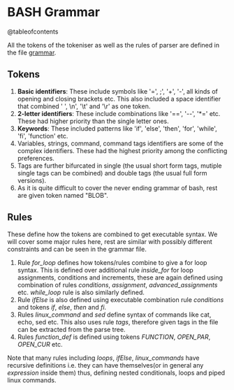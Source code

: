 # BASH Grammar
@tableofcontents

All the tokens of the tokeniser as well as the rules of parser are defined in the file [grammar](https://github.com/gurnoor6/Bash-De-Bug/blob/master/utils/parser/bashGrammar.g4). 

## Tokens

1. **Basic identifiers**: These include symbols like '=', ;', '+', '-', all kinds of opening and closing brackets etc. This also included a space identifier that combined ' ', \n', '\t' and '\r' as one token. 
2. **2-letter identifiers**: These include combinations like '==', '--', '*=' etc. These had higher priority than the single letter ones.
3. **Keywords**: These included patterns like 'if', 'else', 'then', 'for', 'while', 'fi', 'function' etc.
4. Variables, strings, command, command tags identifiers are some of the complex identifiers. These had the highest priority among the conflicting preferences.
5. Tags are further bifurcated in single (the usual short form tags, mutiple single tags can be combined) and double tags (the usual full form versions).
6. As it is quite difficult to cover the never ending grammar of bash, rest are given token named "BLOB".

## Rules
These define how the tokens are combined to get executable syntax. We will cover some major rules here, rest are similar with possibly different constraints and can be seen in the grammar file.

1. Rule *for_loop* defines how tokens/rules combine to give a for loop syntax. This is defined over additional rule *inside_for* for loop assignments, conditions and increments, these are again defined using combination of rules *conditions*, *assignment*, *advanced_assignments* etc. *while_loop* rule is also similarly defined.
2. Rule *ifElse* is also defined using executable combination rule *conditions* and tokens *if*, *else*, *then* and *fi*.
3. Rules *linux_command* and *sed* define syntax of commands like cat, echo, sed etc. This also uses rule *tags*, therefore given tags in the file can be extracted from the parse tree.
4. Rules *function_def* is defined using tokens *FUNCTION*, *OPEN_PAR*, *OPEN_CUR* etc. 

Note that many rules including *loops*, *ifElse*, *linux_commands* have recursive definitions i.e. they can have themselves(or in general any *expression* inside them) thus, defining nested conditionals, loops and piped linux commands.
